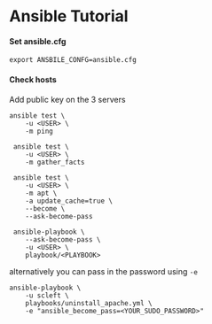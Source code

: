 # Ansible Tutorial

#### Set ansible.cfg
```commandline
export ANSBILE_CONFG=ansible.cfg
```

#### Check hosts
Add public key on the 3 servers
```commandline
ansible test \
    -u <USER> \
    -m ping
```

```commandline
 ansible test \
    -u <USER> \
    -m gather_facts
```

```commandline
 ansible test \
    -u <USER> \
    -m apt \
    -a update_cache=true \
    --become \
    --ask-become-pass
```

```commandline
 ansible-playbook \
    --ask-become-pass \
    -u <USER> \
    playbook/<PLAYBOOK>
```

alternatively you can pass in the password using `-e`
```commandline
ansible-playbook \
    -u scleft \
    playbooks/uninstall_apache.yml \
    -e "ansible_become_pass=<YOUR_SUDO_PASSWORD>"
```